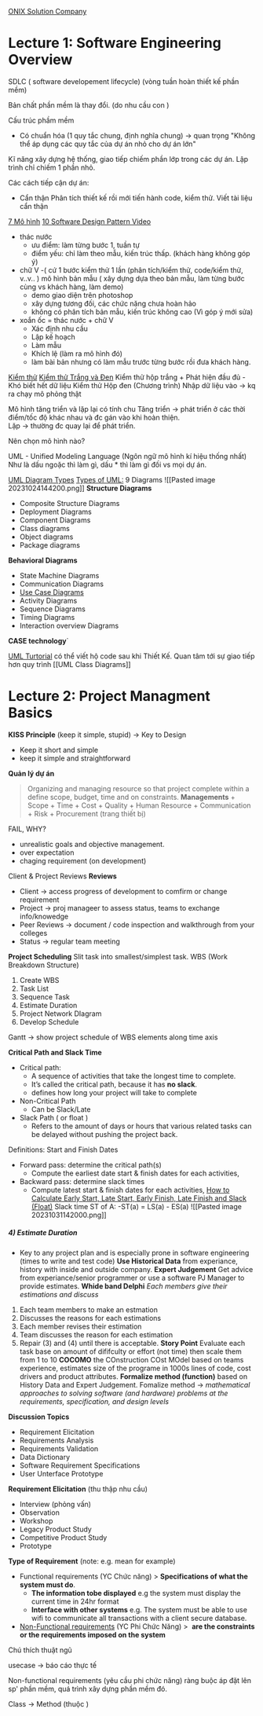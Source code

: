 [ONIX Solution Company ](https://onix-systems.com/contact-us?salesChannel=7+basic+software+development+models+which+one+to+choose) 

# Lecture 1: Software Engineering Overview
SDLC ( software developement lifecycle)
(vòng tuần hoàn thiết kế phần mềm)

Bản chất phần mềm là thay đổi. (do nhu cầu con )

Cấu trúc phầm mềm
+ Có chuẩn hóa (1 quy tắc chung, định nghĩa chung) -> quan trọng
"Không thể áp dụng các quy tắc của dự án nhỏ cho dự án lớn"

Kĩ năng xây dựng hệ thống, giao tiếp chiếm phần lớp trong các dự án. Lập trình chỉ chiếm 1 phần nhỏ.

Các cách tiếp cận dự án:
+ Cẩn thận
	Phân tích thiết kế rồi mới tiến hành code, kiểm thử. Viết tài liệu cẩn thận

[7 Mô hình](https://onix-systems.com/blog/7-basic-software-development-models-which-one-to-choose)
[10 Software Design Pattern Video](https://youtu.be/WnMQ8HlmeXc?si=F1NlKaYwZ6Y4FUaE) 
+ thác nước 
	- ưu điểm: làm từng bước 1, tuần tự 
	- điểm yếu: chỉ làm theo mẫu, kiến trúc thấp. (khách hàng không góp ý)
+ chữ V -( cứ 1 bước kiểm thử 1 lần (phân tích/kiểm thử, code/kiểm thử, v..v.. )
mô hình bản mẫu ( xây dựng dựa theo bản mẫu, làm từng bước cùng vs khách hàng, làm demo)
	+ demo giao diện trên photoshop
	+ xây dựng tương đối, các chức năng chưa hoàn hảo
	- không có phân tích bản mẫu, kiến trúc không cao (Vì góp ý mới sửa)
+ xoắn ốc = thác nước + chữ V
	+ Xác định nhu cầu
	+ Lập kế hoạch
	+ Làm mẫu
	+ Khích lệ (làm ra mô hình đó)
	+ làm bài bản nhưng có làm mẫu trước từng bước rồi đưa khách hàng.


[Kiểm thử](https://www.indeed.com/career-advice/career-development/phases-of-testing)
[Kiểm thử Trắng và Đen](https://www.practitest.com/resource-center/article/black-box-vs-white-box-testing/#:~:text=The%20Black%20Box%20Test%20is,into%20consideration%20its%20internal%20functioning.)
Kiểm thử hộp trắng 
	+ Phát hiện đầu đủ
	- Khó biết hết dữ liệu
Kiểm thử Hộp đen (Chương trình)
	Nhập dữ liệu vào -> kq ra
	chạy mô phỏng thật

Mô hình tăng triển và lặp lại có tính chu 
	Tăng triển -> phát triển ở các thời điểm/tốc độ khác nhau và đc gán vào khi hoàn thiện.  
	Lặp -> thường đc quay lại để phát triển.

Nên chọn mô hình nào?

UML - Unified Modeling Language (Ngôn ngữ mô hình kí hiệu thống nhất) 
	Như là dấu ngoặc thì làm gì, dấu * thì làm gì đối vs mọi dự án.

[UML Diagram Types](https://creately.com/blog/diagrams/uml-diagram-types-examples/)
[Types of UML:](https://www.google.com/search?q=uml+diagram+types&rlz=1C1YTUH_viVN1071VN1072&oq=UML+diagram+types&gs_lcrp=EgZjaHJvbWUqBwgAEAAYgAQyBwgAEAAYgAQyDAgBEAAYFBiHAhiABDIHCAIQABiABDIHCAMQABiABDIHCAQQABiABDIICAUQABgWGB4yCAgGEAAYFhgeMggIBxAAGBYYHjIICAgQABgWGB4yCAgJEAAYFhgeqAIAsAIA&sourceid=chrome&ie=UTF-8) 9 Diagrams
	![[Pasted image 20231024144200.png]]
**Structure Diagrams**
+ Composite Structure Diagrams
+ Deployment Diagrams
+ Component Diagrams
+ Class diagrams
+ Object diagrams
+ Package diagrams


**Behavioral Diagrams**
+ State Machine Diagrams
+ Communication Diagrams
+ [Use Case Diagrams](https://thinhnotes.com/chuyen-nghe-ba/use-case-diagram-va-5-sai-lam-thuong-gap/)
+ Activity Diagrams
+ Sequence Diagrams
+ Timing Diagrams
+ Interaction overview Diagrams

**CASE technology**`

[UML Turtorial](https://thinhnotes.com/chuyen-nghe-ba/use-case-diagram-va-5-sai-lam-thuong-gap/)
	có thể viết hộ code sau khi Thiết Kế.
Quan tâm tới sự giao tiếp hơn quy trình
[[UML Class Diagrams]]

# Lecture 2: Project Managment Basics

**KISS Principle** (keep it simple, stupid) -> Key to Design
+ Keep it short and simple
+ keep it simple and straightforward 

**Quản lý dự án**
>Organizing and managing resource so that project complete within a define scope, budget, time and on constraints.
	**Managements**
	+ Scope
	+ Time
	+ Cost
	+ Quality
	+ Human Resource
	+ Communication
	+ Risk
	+ Procurement (trang thiết bị)

FAIL, WHY?
+ unrealistic goals and objective management.
+ over expectation
+ chaging requirement (on development)

Client & Project Reviews
**Reviews**
+ Client -> access progress of development to comfirm or change requirement
+ Project -> proj manageer to assess status, teams to exchange info/knowedge
+ Peer Reviews -> document / code inspection and walkthrough from your colleges
+ Status -> regular team meeting

**Project Scheduling**
	Slit task into smallest/simplest task.
	WBS (Work Breakdown Structure)
1) Create WBS
2) Task List
3) Sequence Task
4) Estimate Duration
5) Project Network DIagram
6) Develop Schedule

Gantt -> show project schedule of WBS elements along time axis

**Critical Path and Slack Time**
+ Critical path:
	+ A sequence of activities that take the longest time to complete.
	+ It’s called the critical path, because it has **no slack**.
	+ defines how long your project will take to complete
+ Non-Critical Path
	+ Can be Slack/Late
+ Slack Path ( or float )
	+ Refers to the amount of days or hours that various related tasks can be delayed without pushing the project back.

Definitions: Start and Finish Dates
+ Forward pass: determine the critical path(s)
	+ Compute the earliest date start & finish dates for each activities,
+ Backward pass: determine slack times
	 + Compute latest start & finish dates for each activities,
[How to Calculate Early Start, Late Start, Early Finish, Late Finish and Slack (Float)](https://www.pmcalculators.com/how-to-calculate-the-critical-path/)
Slack time ST of A: -ST(a) = LS(a) - ES(a)
![[Pasted image 20231031142000.png]]

##### 4) Estimate Duration
+ Key to any project plan and is especially prone in software engineering (times to write and test code)
**Use
Historical Data** 
	from experiance, history with inside and outside company.
**Expert Judgement**
	Get advice from experiance/senior programmer or use a software PJ Manager to provide estimates. 
**Whide band Delphi**
	*Each members give their estimations and discuss*
1) Each team members to make an estmation
2) Discusses the reasons for each estimations
3) Each member revises their estimation
4) Team discusses the reason for each estimation
5) Repair (3) and (4) until there is acceptable.
**Story Point**
	Evaluate each task base on amount of dififculty or effort (not time) then scale them from 1 to 10
**COCOMO**
	the COnstruction COst MOdel based on teams experience, estimates size of the programe in 1000s lines of code, cost drivers and product attributes. 
	 **Formalize method (function)** based on History Data and Expert Judgement. 
		Fomalize method -> *mathematical approaches to solving software (and hardware) problems at the requirements, specification, and design levels*

**Discussion Topics**
+ Requirement Elicitation
+ Requirements Analysis
+ Requirements Validation
+ Data Dictionary
+ Software Requirement Specifications
+ User Unterface Prototype

**Requirement Elicitation** (thu thập nhu cầu)
+ Interview (phỏng vấn)
+ Observation
+ Workshop
+ Legacy Product Study
+ Competitive Product Study
+ Prototype

**Type of Requirement** (note: e.g. mean for example) 
+ Functional requirements (YC Chức năng) > **Specifications of what the system must do**.
	+ **The information tobe displayed**
		e.g the system must display the current time in 24hr format 
	+ **Interface with other systems**
		e.g. The system must be able to use wifi to communicate all transactions with a client secure database.
+ [Non-Functional requirements](https://www.geeksforgeeks.org/non-functional-requirements-in-software-engineering/) (YC Phi Chức Năng) >  **are the constraints or the requirements imposed on the system**


Chú thích thuật ngũ

usecase -> báo cáo thực tế


Non-functional requirements (yêu cầu phi chức năng)
	ràng buộc áp đặt lên sp' phần mềm, quá trình xây dựng phần mềm đó.


Class -> Method (thuộc )